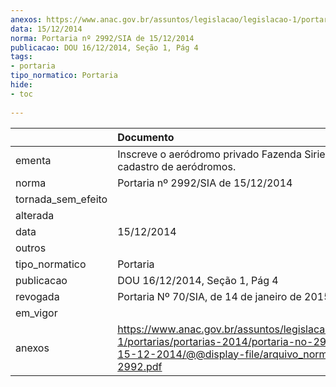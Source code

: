 ```yaml
---
anexos: https://www.anac.gov.br/assuntos/legislacao/legislacao-1/portarias/portarias-2014/portaria-no-2992-sia-de-15-12-2014/@@display-file/arquivo_norma/PA2014-2992.pdf
data: 15/12/2014
norma: Portaria nº 2992/SIA de 15/12/2014
publicacao: DOU 16/12/2014, Seção 1, Pág 4
tags:
- portaria
tipo_normatico: Portaria
hide: 
- toc 
 
---
```


|                    | Documento                                                                                                                                                         |
|:-------------------|:------------------------------------------------------------------------------------------------------------------------------------------------------------------|
| ementa             | Inscreve o aeródromo privado Fazenda Siriema (MT) no cadastro de aeródromos.                                                                                      |
| norma              | Portaria nº 2992/SIA de 15/12/2014                                                                                                                                |
| tornada_sem_efeito |                                                                                                                                                                   |
| alterada           |                                                                                                                                                                   |
| data               | 15/12/2014                                                                                                                                                        |
| outros             |                                                                                                                                                                   |
| tipo_normatico     | Portaria                                                                                                                                                          |
| publicacao         | DOU 16/12/2014, Seção 1, Pág 4                                                                                                                                    |
| revogada           | Portaria Nº 70/SIA, de 14 de janeiro de 2015                                                                                                                      |
| em_vigor           |                                                                                                                                                                   |
| anexos             | https://www.anac.gov.br/assuntos/legislacao/legislacao-1/portarias/portarias-2014/portaria-no-2992-sia-de-15-12-2014/@@display-file/arquivo_norma/PA2014-2992.pdf |